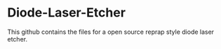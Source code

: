 # Diode-Laser-Etcher

This github contains the files for a open source reprap style diode laser etcher. 
